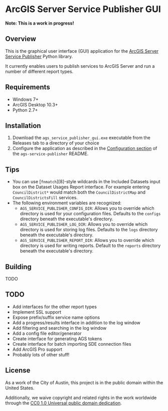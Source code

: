 # ArcGIS Server Service Publisher GUI

**Note: This is a work in progress!**

## Overview

This is the graphical user interface (GUI) application for the [ArcGIS Server Service Publisher](https://github.com/cityofaustin/ags-service-publisher) Python library.

It currently enables users to publish services to ArcGIS Server and run a number of different report types.

## Requirements

- Windows 7+
- ArcGIS Desktop 10.3+
- Python 2.7+

## Installation

1. Download the `ags_service_publisher_gui.exe` executable from the Releases tab to a directory of your choice
2. Configure the application as described in the [Configuration section](https://github.com/cityofaustin/ags-service-publisher#configuration) of the `ags-service-publisher` README.

## Tips

- You can use [`fnmatch`][8]-style wildcards in the Included Datasets input box on the Dataset Usages Report interface. For example entering `CouncilDistrict*` would match both the `CouncilDistrictMap` and `CouncilDistrictsFill` services.
- The following environment variables are recognized:
    - `AGS_SERVICE_PUBLISHER_CONFIG_DIR`: Allows you to override which directory is used for your configuration files. Defaults to the
      `configs` directory beneath the executable's directory.
    - `AGS_SERVICE_PUBLISHER_LOG_DIR`: Allows you to override which directory is used for storing log files. Defaults to the `logs`
        directory beneath the executable's directory.
    - `AGS_SERVICE_PUBLISHER_REPORT_DIR`: Allows you to override which directory is used for writing reports. Default to the `reports` directory beneath the executable's directory.

## Building

TODO

## TODO

- Add interfaces for the other report types
- Implement SSL support
- Expose prefix/suffix service name options
- Add a progress/results interface in addition to the log window
- Add filtering and searching in the log window
- Add a config file editor/generator
- Create interface for generating AGS tokens
- Create interface for batch importing SDE connection files
- Add ArcGIS Pro support
- Probably lots of other stuff!

## License

As a work of the City of Austin, this project is in the public domain within the United States.

Additionally, we waive copyright and related rights in the work worldwide through the [CC0 1.0 Universal public domain dedication](https://creativecommons.org/publicdomain/zero/1.0/).

